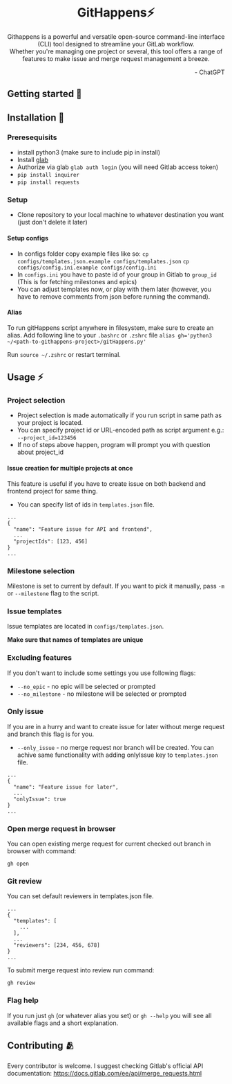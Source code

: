 <div align="center">
  <h1>GitHappens⚡</h1>

  Githappens is a powerful and versatile open-source command-line interface (CLI) tool designed to streamline your GitLab workflow. <br>
  Whether you're managing one project or several, this tool offers a range of features to make issue and merge request management a breeze.
  <div align="right">- ChatGPT</div>
</div>

## Getting started 🚀

## Installation 🔨

### Preresequisits

- install python3 (make sure to include pip in install)
- Install [glab](https://gitlab.com/gitlab-org/cli)
- Authorize via glab `glab auth login` (you will need Gitlab access token)
- `pip install inquirer`
- `pip install requests`

### Setup

- Clone repository to your local machine to whatever destination you want (just don't delete it later)

#### Setup configs
- In configs folder copy example files like so:
`cp configs/templates.json.example configs/templates.json`
`cp configs/config.ini.example configs/config.ini`
- In `configs.ini` you have to paste id of your group in Gitlab to `group_id` (This is for fetching milestones and epics)
- You can adjust templates now, or play with them later (however, you have to remove comments from json before running the command).
#### Alias 

To run gitHappens script anywhere in filesystem, make sure to create an alias.
Add following line to your `.bashrc` or `.zshrc` file
```alias gh='python3 ~/<path-to-githappens-project>/gitHappens.py'```

Run `source ~/.zshrc` or restart terminal.

## Usage ⚡

### Project selection

- Project selection is made automatically if you run script in same path as your project is located.
- You can specify project id or URL-encoded path as script argument e.g.: `--project_id=123456`
- If no of steps above happen, program will prompt you with question about project_id

#### Issue creation for multiple projects at once
This feature is useful if you have to create issue on both backend and frontend project for same thing.
- You can specify list of ids in `templates.json` file.
```
...
{
  "name": "Feature issue for API and frontend",
  ...
  "projectIds": [123, 456]
}
...
```

### Milestone selection

Milestone is set to current by default. If you want to pick it manually, pass `-m` or `--milestone` flag to the script.

### Issue templates
Issue templates are located in `configs/templates.json`.

**Make sure that names of templates are unique**


### Excluding features
If you don't want to include some settings you use following flags:
- `--no_epic` - no epic will be selected or prompted
- `--no_milestone` - no milestone will be selected or prompted


### Only issue
If you are in a hurry and want to create issue for later without merge request and branch this flag is for you.
- `--only_issue` - no merge request nor branch will be created.
You can achive same functionality with adding onlyIssue key to `templates.json` file.
```
...
{
  "name": "Feature issue for later",
  ...
  "onlyIssue": true
}
...
```


### Open merge request in browser
You can open existing merge request for current checked out branch in browser with command:
```
gh open
```

### Git review
You can set default reviewers in templates.json file.
```
...
{
  "templates": [
    ...
  ],
  ...
  "reviewers": [234, 456, 678]
}
...
```
To submit merge request into review run command:
```
gh review
```


### Flag help
If you run just `gh` (or whatever alias you set) or `gh --help` you will see all available flags and a short explanation.


## Contributing 🫂
Every contributor is welcome.
I suggest checking Gitlab's official API documentation: https://docs.gitlab.com/ee/api/merge_requests.html
